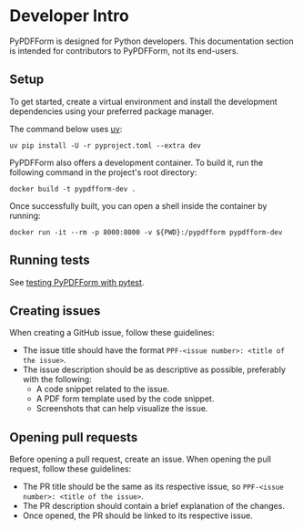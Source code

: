 # Developer Intro

PyPDFForm is designed for Python developers. This documentation section is intended for contributors to PyPDFForm, not its end-users.

## Setup

To get started, create a virtual environment and install the development dependencies using your preferred package manager.

The command below uses [uv](https://docs.astral.sh/uv/):

```shell
uv pip install -U -r pyproject.toml --extra dev
```

PyPDFForm also offers a development container. To build it, run the following command in the project's root directory:

```shell
docker build -t pypdfform-dev .
```

Once successfully built, you can open a shell inside the container by running:

```shell
docker run -it --rm -p 8000:8000 -v ${PWD}:/pypdfform pypdfform-dev
```

## Running tests

See [testing PyPDFForm with pytest](dev_test.md).

## Creating issues

When creating a GitHub issue, follow these guidelines:

* The issue title should have the format `PPF-<issue number>: <title of the issue>`.
* The issue description should be as descriptive as possible, preferably with the following:
    * A code snippet related to the issue.
    * A PDF form template used by the code snippet.
    * Screenshots that can help visualize the issue.

## Opening pull requests

Before opening a pull request, create an issue. When opening the pull request, follow these guidelines:

* The PR title should be the same as its respective issue, so `PPF-<issue number>: <title of the issue>`.
* The PR description should contain a brief explanation of the changes.
* Once opened, the PR should be linked to its respective issue.

